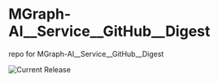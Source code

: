 # MGraph-AI__Service__GitHub__Digest
repo for MGraph-AI__Service__GitHub__Digest

![Current Release](https://img.shields.io/badge/release-v1.0.7-blue)